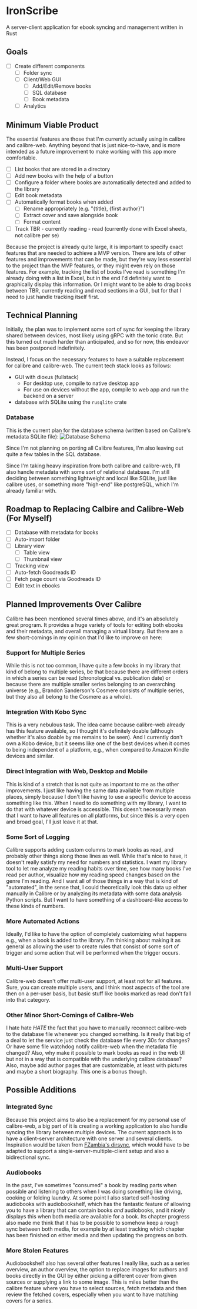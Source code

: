 # IronScribe

A server-client application for ebook syncing and management written in Rust

## Goals

- [ ] Create different components
  - [ ] Folder sync
  - [ ] Client/Web GUI
    - [ ] Add/Edit/Remove books
    - [ ] SQL database
    - [ ] Book metadata
  - [ ] Analytics

## Minimum Viable Product

The essential features are those that I'm currently actually using in calibre and calibre-web. Anything beyond that is just nice-to-have, and is more intended as a future improvement to make working with this app more comfortable.

- [ ] List books that are stored in a directory
- [ ] Add new books with the help of a button
- [ ] Configure a folder where books are automatically detected and added to the library
- [ ] Edit book metadata
- [ ] Automatically format books when added
  - [ ] Rename appropriately (e.g. "{title}, {first author}")
  - [ ] Extract cover and save alongside book
  - [ ] Format content
- [ ] Track TBR - currently reading - read (currently done with Excel sheets, not calibre per se)

Because the project is already quite large, it is important to specify exact features that are needed to achieve a MVP version. There are lots of other features and improvements that can be made, but they're way less essential to the project than the MVP features, or they might even rely on those features. For example, tracking the list of books I've read is something I'm already doing with a list in Excel, but in the end I'd definitely want to graphically display this information. Or I might want to be able to drag books between TBR, currently reading and read sections in a GUI, but for that I need to just handle tracking itself first.

## Technical Planning

Initially, the plan was to implement some sort of sync for keeping the library shared between devices, most likely using gRPC with the tonic crate. But this turned out much harder than anticipated, and so for now, this endeavor has been postponed indefinitely.

Instead, I focus on the necessary features to have a suitable replacement for calibre and calibre-web. The current tech stack looks as follows:

- GUI with dioxus (fullstack)
  - For desktop use, compile to native desktop app
  - For use on devices without the app, compile to web app and run the backend on a server
- database with SQLite using the `rusqlite` crate

### Database

This is the current plan for the database schema (written based on Calibre's metadata SQLite file):
![Database Schema](./database_schema.svg)

Since I'm not planning on porting all Calibre features, I'm also leaving out quite a few tables in the SQL database.

Since I'm taking heavy inspiration from both calibre and calibre-web, I'll also handle metadata with some sort of relational database. I'm still deciding between something lightweight and local like SQLite, just like calibre uses, or something more "high-end" like postgreSQL, which I'm already familiar with.

## Roadmap to Replacing Calbire and Calibre-Web (For Myself)

- [ ] Database with metadata for books
- [ ] Auto-import folder
- [ ] Library view
  - [ ] Table view
  - [ ] Thumbnail view
- [ ] Tracking view
- [ ] Auto-fetch Goodreads ID
- [ ] Fetch page count via Goodreads ID
- [ ] Edit text in ebooks

## Planned Improvements Over Calibre

Calibre has been mentioned several times above, and it's an absolutely great program. It provides a huge variety of tools for editing both ebooks and their metadata, and overall managing a virtual library. But there are a few short-comings in my opinion that I'd like to improve on here:

### Support for Multiple Series

While this is not too common, I have quite a few books in my library that kind of belong to multiple series, be that because there are different orders in which a series can be read (chronological vs. publication date) or because there are multiple smaller series belonging to an overarching universe (e.g., Brandon Sanderson's Cosmere consists of multiple series, but they also all belong to the Cosmere as a whole).

### Integration With Kobo Sync

This is a very nebulous task. The idea came because calibre-web already has this feature available, so I thought it's definitely doable (although whether it's also doable by me remains to be seen). And I currently don't own a Kobo device, but it seems like one of the best devices when it comes to being independent of a platform, e.g., when compared to Amazon Kindle devices and similar.

### Direct Integration with Web, Desktop and Mobile

This is kind of a stretch that is not quite as important to me as the other improvements. I just like having the same data available from multiple places, simply because I don't like having to use a specific device to access something like this. When I need to do something with my library, I want to do that with whatever device is accessible. This doesn't necessarily mean that I want to have all features on all platforms, but since this is a very open and broad goal, I'll just leave it at that.

### Some Sort of Logging

Calibre supports adding custom columns to mark books as read, and probably other things along those lines as well. While that's nice to have, it doesn't really satisfy my need for numbers and statistics. I want my library tool to let me analyze my reading habits over time, see how many books I've read per author, visualize how my reading speed changes based on the genre I'm reading. And I want all of those things in a way that is kind of "automated", in the sense that, I could theoretically look this data up either manually in Calibre or by analyzing its metadata with some data analysis Python scripts. But I want to have something of a dashboard-like access to these kinds of numbers.

### More Automated Actions

Ideally, I'd like to have the option of completely customizing what happens e.g., when a book is added to the library. I'm thinking about making it as general as allowing the user to create rules that consist of some sort of trigger and some action that will be performed when the trigger occurs.

### Multi-User Support

Calibre-web doesn't offer multi-user support, at least not for all features. Sure, you can create multiple users, and I think most aspects of the tool are then on a per-user basis, but basic stuff like books marked as read don't fall into that category.

### Other Minor Short-Comings of Calibre-Web

I hate hate *HATE* the fact that you have to manually reconnect calibre-web to the database file whenever you changed something. Is it really that big of a deal to let the service just check the database file every 30s for changes? Or have some file watchdog notify calibre-web when the metadata file changed? Also, why make it possible to mark books as read in the web UI but not in a way that is compatible with the underlying calibre database? Also, maybe add author pages that are customizable, at least with pictures and maybe a short biography. This one is a bonus though.

## Possible Additions

### Integrated Sync

Because this project aims to also be a replacement for my personal use of calibre-web, a big part of it is creating a working application to also handle syncing the library between multiple devices. The current approach is to have a client-server architecture with one server and several clients. Inspiration would be taken from [FZambia's dirsync](https://github.com/FZambia/dirsync), which would have to be adapted to support a single-server-multiple-client setup and also a bidirectional sync.

### Audiobooks

In the past, I've sometimes "consumed" a book by reading parts when possible and listening to others when I was doing something like driving, cooking or folding laundry. At some point I also started self-hosting audiobooks with audiobookshelf, which has the fantastic feature of allowing you to have a library that can contain books *and* audiobooks, and it nicely displays this when both media are available for a book. Its chapter progress also made me think that it has to be possible to somehow keep a rough sync between both media, for example by at least tracking which chapter has been finished on either media and then updating the progress on both.

### More Stolen Features

Audiobookshelf also has several other features I really like, such as a series overview, an author overview, the option to replace images for authors and books directly in the GUI by either picking a different cover from given sources or supplying a link to some image. This is miles better than the calibre feature where you have to select sources, fetch metadata and then review the fetched covers, especially when you want to have matching covers for a series.
